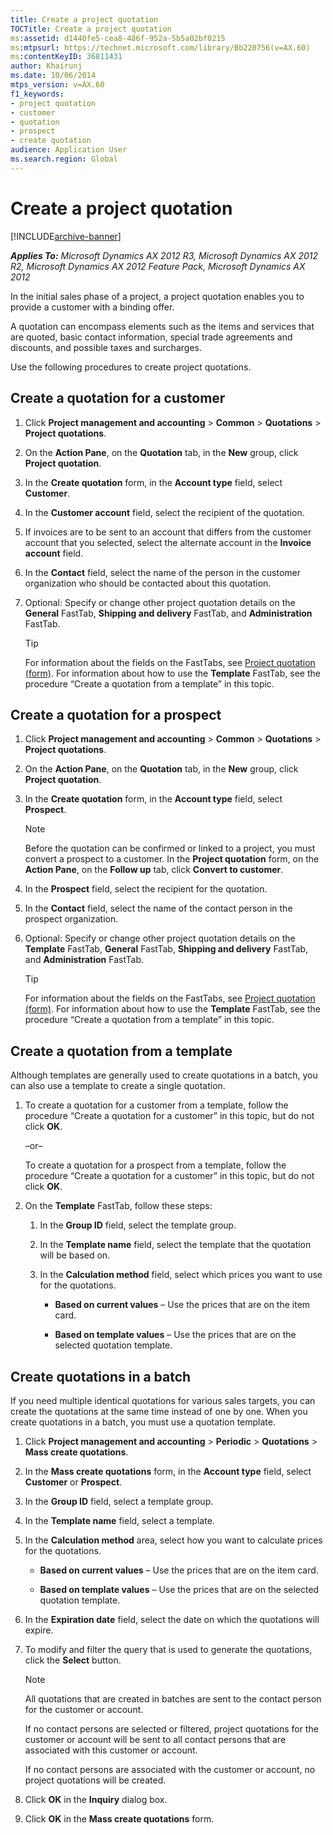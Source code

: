 ```yaml
---
title: Create a project quotation
TOCTitle: Create a project quotation
ms:assetid: d1440fe5-cea8-486f-952a-5b5a02bf0215
ms:mtpsurl: https://technet.microsoft.com/library/Bb220756(v=AX.60)
ms:contentKeyID: 36811431
author: Khairunj
ms.date: 10/06/2014
mtps_version: v=AX.60
f1_keywords:
- project quotation
- customer
- quotation
- prospect
- create quotation
audience: Application User
ms.search.region: Global
---
```


# Create a project quotation 


[!INCLUDE[archive-banner](includes/archive-banner.md)]


_**Applies To:** Microsoft Dynamics AX 2012 R3, Microsoft Dynamics AX 2012 R2, Microsoft Dynamics AX 2012 Feature Pack, Microsoft Dynamics AX 2012_

In the initial sales phase of a project, a project quotation enables you to provide a customer with a binding offer.

A quotation can encompass elements such as the items and services that are quoted, basic contact information, special trade agreements and discounts, and possible taxes and surcharges.

Use the following procedures to create project quotations.

## Create a quotation for a customer

1.  Click **Project management and accounting** \> **Common** \> **Quotations** \> **Project quotations**.

2.  On the **Action Pane**, on the **Quotation** tab, in the **New** group, click **Project quotation**.

3.  In the **Create quotation** form, in the **Account type** field, select **Customer**.

4.  In the **Customer account** field, select the recipient of the quotation.

5.  If invoices are to be sent to an account that differs from the customer account that you selected, select the alternate account in the **Invoice account** field.

6.  In the **Contact** field, select the name of the person in the customer organization who should be contacted about this quotation.

7.  Optional: Specify or change other project quotation details on the **General** FastTab, **Shipping and delivery** FastTab, and **Administration** FastTab.
    

    > [!TIP]
    > <P>For information about the fields on the FastTabs, see <A href="https://technet.microsoft.com/library/aa557295(v=ax.60)">Project quotation (form)</A>. For information about how to use the <STRONG>Template</STRONG> FastTab, see the procedure “Create a quotation from a template” in this topic.</P>



## Create a quotation for a prospect

1.  Click **Project management and accounting** \> **Common** \> **Quotations** \> **Project quotations**.

2.  On the **Action Pane**, on the **Quotation** tab, in the **New** group, click **Project quotation**.

3.  In the **Create quotation** form, in the **Account type** field, select **Prospect**.
    

    > [!NOTE]
    > <P>Before the quotation can be confirmed or linked to a project, you must convert a prospect to a customer. In the <STRONG>Project quotation</STRONG> form, on the <STRONG>Action Pane</STRONG>, on the <STRONG>Follow up</STRONG> tab, click <STRONG>Convert to customer</STRONG>.</P>



4.  In the **Prospect** field, select the recipient for the quotation.

5.  In the **Contact** field, select the name of the contact person in the prospect organization.

6.  Optional: Specify or change other project quotation details on the **Template** FastTab, **General** FastTab, **Shipping and delivery** FastTab, and **Administration** FastTab.
    

    > [!TIP]
    > <P>For information about the fields on the FastTabs, see <A href="https://technet.microsoft.com/library/aa557295(v=ax.60)">Project quotation (form)</A>. For information about how to use the <STRONG>Template</STRONG> FastTab, see the procedure “Create a quotation from a template” in this topic.</P>



## Create a quotation from a template

Although templates are generally used to create quotations in a batch, you can also use a template to create a single quotation.

1.  To create a quotation for a customer from a template, follow the procedure “Create a quotation for a customer” in this topic, but do not click **OK**.
    
    –or–
    
    To create a quotation for a prospect from a template, follow the procedure “Create a quotation for a customer” in this topic, but do not click **OK**.

2.  On the **Template** FastTab, follow these steps:
    
    1.  In the **Group ID** field, select the template group.
    
    2.  In the **Template name** field, select the template that the quotation will be based on.
    
    3.  In the **Calculation method** field, select which prices you want to use for the quotations.
        
          - **Based on current values** – Use the prices that are on the item card.
        
          - **Based on template values** – Use the prices that are on the selected quotation template.

## Create quotations in a batch

If you need multiple identical quotations for various sales targets, you can create the quotations at the same time instead of one by one. When you create quotations in a batch, you must use a quotation template.

1.  Click **Project management and accounting** \> **Periodic** \> **Quotations** \> **Mass create quotations**.

2.  In the **Mass create quotations** form, in the **Account type** field, select **Customer** or **Prospect**.

3.  In the **Group ID** field, select a template group.

4.  In the **Template name** field, select a template.

5.  In the **Calculation method** area, select how you want to calculate prices for the quotations.
    
      - **Based on current values** – Use the prices that are on the item card.
    
      - **Based on template values** – Use the prices that are on the selected quotation template.

6.  In the **Expiration date** field, select the date on which the quotations will expire.

7.  To modify and filter the query that is used to generate the quotations, click the **Select** button.
    

    > [!NOTE]
    > <P>All quotations that are created in batches are sent to the contact person for the customer or account.</P>
    > <P>If no contact persons are selected or filtered, project quotations for the customer or account will be sent to all contact persons that are associated with this customer or account.</P>
    > <P>If no contact persons are associated with the customer or account, no project quotations will be created.</P>



8.  Click **OK** in the **Inquiry** dialog box.

9.  Click **OK** in the **Mass create quotations** form.

  


